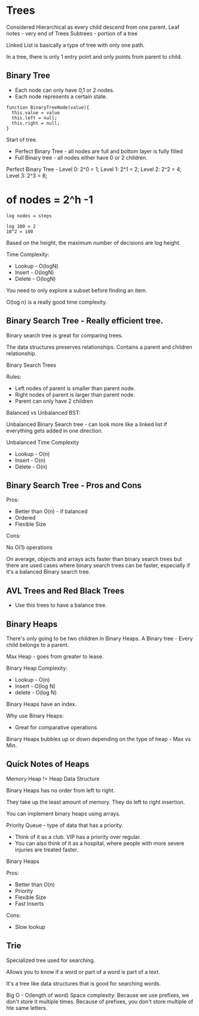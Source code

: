 # Trees

Considered Hierarchical as every child descend from one parent.
Leaf notes - very end of Trees
Subtrees - portion of a tree

Linked List is basically a type of tree with only one path.

In a tree, there is only 1 entry point and only points from parent to child.


## Binary Tree

* Each node can only have 0,1 or 2 nodes.
* Each node represents a certain state.

````
function BinaryTreeNode(value){
  this.value = value
  this.left = null;
  this.right = null;
}
````
Start of tree.
* Perfect Binary Tree - all nodes are full and bottom layer is fully filled
* Full Binary tree - all nodes either have 0 or 2 children.

Perfect Binary Tree -
Level 0: 2^0 = 1;
Level 1: 2^1 = 2;
Level 2: 2^2 = 4;
Level 3: 2^3 = 8;

# of nodes = 2^h -1
````
log nodes = steps

log 100 = 2
10^2 = 100
````

Based on the height, the maximum number of decisions are log height.

Time Complexity:

* Lookup - O(logN)
* Insert - O(logN)
* Delete - O(logN)

You need to only explore a subset before finding an item.

O(log n) is a really good time complexity.

## Binary Search Tree - Really efficient tree.

Binary search tree is great for comparing trees.

The data structures preserves relationships. Contains a parent and children relationship.

Binary Search Trees

Rules:

* Left nodes of parent is smaller than parent node.
* Right nodes of parent is larger than parent node.
* Parent can only have 2 children

Balanced vs Unbalanced BST:

Unbalanced Binary Search tree - can look more like a linked list if everything gets added in one direction.

Unbalanced Time Complexity

* Lookup - O(n)
* Insert - O(n)
* Delete - O(n)

## Binary Search Tree - Pros and Cons

Pros:

* Better than O(n) - if balanced
* Ordered
* Flexible Size

Cons:

No O(1) operations

On average, objects and arrays acts faster than binary search trees but there are used cases where binary search trees can be faster, especially if it's a balanced Binary search tree.

## AVL Trees and Red Black Trees

- Use this trees to have a balance tree.


## Binary Heaps

There's only going to be two children in Binary Heaps.
A Binary tree - Every child belongs to a parent.

Max Heap - goes from greater to lease.

Binary Heap Complexity:

* Lookup - O(n)
* Insert - O(log N)
* delete - O(log N)

Binary Heaps have an index.

Why use Binary Heaps:

- Great for comparative operations

Binary Heaps bubbles up or down depending on the type of heap - Max vs Min.

## Quick Notes of Heaps

Memory Heap != Heap Data Structure

Binary Heaps has no order from left to right.

They take up the least amount of memory. They do left to right insertion.

You can implement binary heaps using arrays.

Priority Queue - type of data that has a priority.
- Think of it as a club. VIP has a priority over regular.
- You can also think of it as a hospital, where people with more severe injuries are treated faster.

Binary Heaps

Pros:

* Better than O(n)
* Priority
* Flexible Size
* Fast Inserts

Cons:

* Slow lookup

## Trie

Specialized tree used for searching.

Allows you to know if a word or part of a word is part of a text.

It's a tree like data structures that is good for searching words.

Big O - O(length of word)
Space complexity: Because we use prefixes, we don't store it multiple times. Because of prefixes, you don't store multiple of hte same letters.
